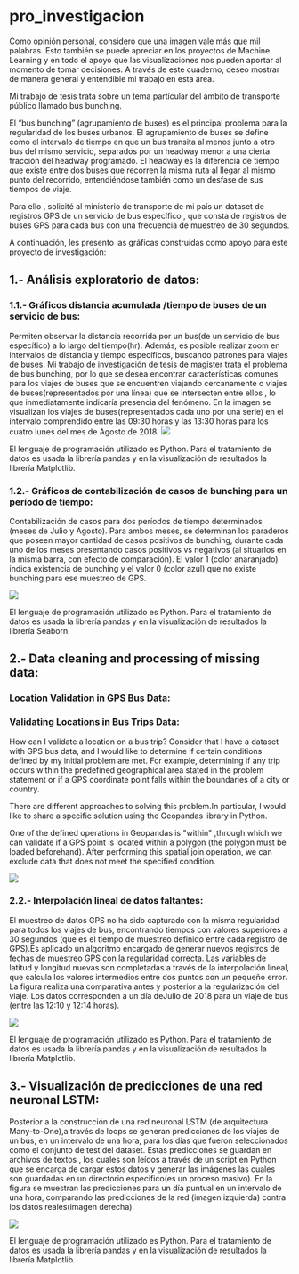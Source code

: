 # pro_investigacion

Como opinión personal, considero que una imagen vale más que mil palabras. Esto también se puede apreciar en los proyectos de Machine Learning y en todo el apoyo que las visualizaciones nos pueden aportar al momento de tomar decisiones. A través de este cuaderno, deseo mostrar de manera general y entendible mi trabajo en esta área. 

Mi trabajo de tesis trata sobre un tema partícular del ámbito de transporte público llamado bus bunching. 

El “bus bunching” (agrupamiento de buses) es el principal problema para la regularidad de los buses urbanos. El agrupamiento de buses se define como el intervalo de tiempo en que un bus transita al menos junto a otro bus del mismo servicio, separados por un headway menor a una cierta fracción del headway programado. El headway es la diferencia de tiempo que existe entre dos buses que recorren la misma ruta al llegar al mismo punto del recorrido, entendiéndose también como un desfase de sus tiempos de viaje.

Para ello , solicité al ministerio de transporte de mi país un dataset de registros GPS de un servicio de bus específico , que consta de registros de buses GPS para cada bus con una frecuencia de muestreo de 30 segundos.

A continuación, les presento las gráficas construídas como apoyo para este proyecto de investigación:

## 1.- Análisis exploratorio de datos:
### 1.1.- Gráficos distancia acumulada /tiempo de buses de un servicio de bus:
Permiten observar la distancia recorrida por un bus(de un servicio de bus específico) a lo largo del tiempo(hr). Además, es posible realizar zoom en intervalos de distancia y tiempo específicos, buscando patrones para viajes de buses. Mi trabajo de investigación de tesis de magíster trata el problema de  bus bunching, por lo que se desea encontrar características comunes para los viajes de buses que se encuentren viajando cercanamente o viajes de buses(representados por una línea) que se intersecten entre ellos , lo que inmediatamente indicaría presencia del fenómeno. En la imagen se visualizan los viajes de buses(representados cada uno por una serie) en el intervalo comprendido entre las 09:30 horas y las 13:30 horas para los cuatro lunes del mes de Agosto de 2018.
![](https://github.com/fcabrerag/pro_investigacion/blob/main/imagenes/fig_4.1_2.png)

El lenguaje de programación utilizado es Python. Para el tratamiento de datos es usada la librería pandas y en la visualización de resultados la librería Matplotlib.

### 1.2.- Gráficos de contabilización de casos de bunching para un período de tiempo:
Contabilización de casos para dos períodos de tiempo determinados (meses de Julio y Agosto). Para ambos meses, se determinan los paraderos que poseen mayor cantidad de casos positivos de bunching, durante cada uno de los meses presentando casos positivos vs negativos (al situarlos en la misma barra, con efecto de comparación). El valor 1 (color anaranjado) indica existencia de bunching y el valor 0 (color azul) que no existe bunching para ese muestreo de GPS.

![](https://github.com/fcabrerag/pro_investigacion/blob/main/imagenes/fig_3.3.png)

El lenguaje de programación utilizado es Python. Para el tratamiento de datos es usada la librería pandas y en la visualización de resultados la librería Seaborn.

## 2.- Data cleaning and processing of missing data:
### Location Validation in GPS Bus Data:

### Validating Locations in Bus Trips Data:
How can I validate a location on a bus trip? Consider that I have a dataset with GPS bus data, and I would like to determine if certain conditions defined by my initial problem are met.
For example, determining if any trip occurs within the predefined geographical area stated in the problem statement or if a GPS coordinate point falls within the boundaries of a city or country.

There are different approaches to solving this problem.In particular, I would like to share a specific solution using the Geopandas library in Python.

One of the defined operations in Geopandas is "within" ,through which we can validate if a GPS point is located within a polygon (the polygon must be loaded beforehand). After performing this spatial join operation, we can exclude data that does not meet the specified condition.

![](https://github.com/fcabrerag/pro_investigacion/blob/main/imagenes/filtro_datos.png)


### 2.2.- Interpolación lineal de datos faltantes:
El muestreo de datos GPS no ha sido capturado con la misma regularidad para todos los viajes de bus, encontrando tiempos con valores superiores a 30 segundos (que es el tiempo de muestreo definido entre cada registro de GPS).Es aplicado un algoritmo encargado de generar nuevos registros de fechas de muestreo GPS con la regularidad correcta. Las variables de latitud y longitud nuevas son completadas a través de la interpolación lineal, que calcula los valores intermedios entre dos puntos con un pequeño error. La figura realiza una comparativa antes y posterior a la regularización del viaje. Los datos corresponden a un día deJulio de 2018 para un viaje de bus (entre las 12:10 y 12:14 horas).

![](https://github.com/fcabrerag/pro_investigacion/blob/main/imagenes/fig_3.2.png)

El lenguaje de programación utilizado es Python. Para el tratamiento de datos es usada la librería pandas y en la visualización de resultados la librería Matplotlib.

## 3.- Visualización de predicciones de una red neuronal LSTM:
Posterior a la construcción de una red neuronal LSTM (de arquitectura Many-to-One),a través de loops se generan predicciones de los viajes de un bus, en un intervalo de una hora, para los días que fueron seleccionados como el conjunto de test del dataset. Estas predicciones se guardan en archivos de textos , los cuales son leídos a través de un script en Python que se encarga de cargar estos datos y generar las imágenes las cuales son guardadas en un directorio especifico(es un proceso masivo). En la figura se muestran las predicciones para un día puntual en un intervalo de una hora, comparando las predicciones de la red (imagen izquierda) contra los datos reales(imagen derecha).

![](https://github.com/fcabrerag/pro_investigacion/blob/main/imagenes/resultados_red_mo.png)

El lenguaje de programación utilizado es Python. Para el tratamiento de datos es usada la librería pandas y en la visualización de resultados la librería Matplotlib.




